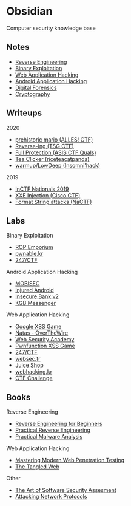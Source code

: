 # Obsidian

Computer security knowledge base

## Notes

- [Reverse Engineering](notes/rev.md)
- [Binary Exploitation](notes/pwn.md)
- [Web Application Hacking](notes/web.md)
- [Android Application Hacking](notes/android.md)
- [Digital Forensics](notes/forensics.md)
- [Cryptography](notes/crypto.md)

## Writeups

2020

- [prehistoric mario (ALLES! CTF)](https://abhaynayar.com/ctf/alles.html)
- [Reverse-ing (TSG CTF)](https://abhaynayar.com/ctf/tsg.html)
- [Full Protection (ASIS CTF Quals)](https://abhaynayar.com/ctf/asis.html)
- [Tea Clicker (riceteacatpanda)](writeups/rtcp20/rtcp20.md)
- [warmup/LowDeep (Insomni'hack)](writeups/insomnihack20/insomnihack20.md)

2019

- [InCTF Nationals 2019](https://abhaynayar.com/ctf/inctf.html)
- [XXE Injection (Cisco CTF)](https://abhaynayar.com/ctf/cisco.html)
- [Format String attacks (NaCTF)](https://abhaynayar.com/ctf/nactf.html)

## Labs

Binary Exploitation

- [ROP Emporium](labs/pwn/rop-emp.md)
- [pwnable.kr](labs/pwn/pwnable-kr.md)
- [247/CTF](labs/pwn/247ctf.md)

Android Application Hacking

- [MOBISEC](labs/mobile/mobisec)
- [Injured Android](labs/mobile/injured.md)
- [Insecure Bank v2](labs/mobile/ibv2.md)
- [KGB Messenger](labs/mobile/kgb.md)

Web Application Hacking

- [Google XSS Game](labs/web/xss-game.md)
- [Natas - OverTheWire](labs/web/natas)
- [Web Security Academy](labs/web/portswigger)
- [Pwnfunction XSS Game](labs/web/pwnfn.md)
- [247/CTF](labs/web/247ctf.md)
- [websec.fr](labs/web/websec-fr.md)
- [Juice Shop](labs/web/juice-shop.md)
- [webhacking.kr](labs/web/webhacking-kr)
- [CTF Challenge](labs/web/ctfchall.md)

## Books

Reverse Engineering

- [Reverse Engineering for Beginners](books/re4b.md)
- [Practical Reverse Engineering](books/pre.md)
- [Practical Malware Analysis](books/pma.md)

Web Application Hacking

- [Mastering Modern Web Penetration Testing](books/mmwpt.md)
- [The Tangled Web](books/tangled.md)

Other

- [The Art of Software Security Assesment](books/taossa.md)
- [Attacking Network Protocols](books/anp.md)
